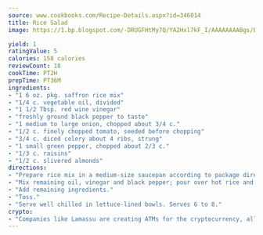 ```yaml
---
source: www.cookbooks.com/Recipe-Details.aspx?id=346014
title: Rice Salad
image: https://1.bp.blogspot.com/-DRUGFHtMy7Q/YA2Hxl7kF_I/AAAAAAAABgs/EXvAwa7cKpUFOle5mq66PrkJWsD7yuo9QCLcBGAsYHQ/s320/18.png

yield: 1
ratingValue: 5
calories: 158 calories
reviewCount: 18
cookTime: PT2H
prepTime: PT36M
ingredients:
- "1 6 oz. pkg. saffron rice mix"
- "1/4 c. vegetable oil, divided"
- "1 1/2 Tbsp. red wine vinegar"
- "freshly ground black pepper to taste"
- "1 medium to large onion, chopped about 3/4 c."
- "1/2 c. finely chopped tomato, seeded before chopping"
- "3/4 c. diced celery about 4 ribs, strung"
- "1 small green pepper, chopped about 2/3 c."
- "1/3 c. raisins"
- "1/2 c. slivered almonds"
directions:
- "Prepare rice mix in a medium-size saucepan according to package directions, using 2 tablespoons oil instead of butter. Turn cooked rice into a bowl."
- "Mix remaining oil, vinegar and black pepper; pour over hot rice and toss to mix."
- "Add remaining ingredients."
- "Toss."
- "Serve well chilled in lettuce-lined bowls. Serves 6 to 8."
crypto:
- "Companies like Lamassu are creating ATMs for the cryptocurrency, allowing you to scan your Bitcoin QR code, enter your cash, and buy bitcoin with the push of a button."
---
```

